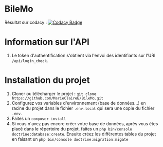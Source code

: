 # BileMo

Résultat sur codacy : [![Codacy Badge](https://app.codacy.com/project/badge/Grade/29cd0e629f534a31889b00f839c1a9f8)](https://www.codacy.com/gh/MarieClaireE/BileMo/dashboard?utm_source=github.com&amp;utm_medium=referral&amp;utm_content=MarieClaireE/BileMo&amp;utm_campaign=Badge_Grade)

# Information sur l'API 
1. Le token d'authentification s'obtient via l'envoi des identifiants sur 
l'URI `/api/login_check`.


# Installation du projet 
1. Cloner ou télécharger le projet :
   `git clone https://github.com/MarieClaireE/BileMo.git`
2. Configurez vos variables d'environnement (base de données...) en racine du projet
dans le fichier `.env.local` qui sera une copie du fichier `.env`.
3. Faites un `composer install`
4. Si vous n'avez pas encore créer votre base de données, après vous 
êtes placé dans le répertoire du projet, faites un `php bin/console doctrine:database:create`.
Ensuite créez les différentes tables du projet en faisant un `php bin/console doctrine:migration:migate`
